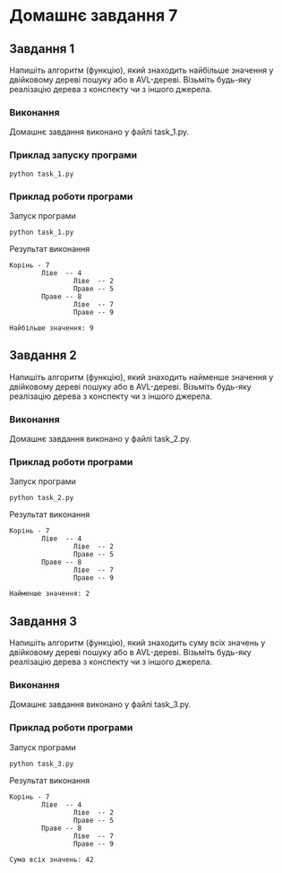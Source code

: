 # Домашнє завдання 7

## Завдання 1

Напишіть алгоритм (функцію), який знаходить найбільше значення у двійковому дереві пошуку або в AVL-дереві. Візьміть будь-яку реалізацію дерева з конспекту чи з іншого джерела.

### Виконання

Домашнє завдання виконано у файлі task_1.py.

### Приклад запуску програми

```
python task_1.py
```

### Приклад роботи програми

Запуск програми

```
python task_1.py
```

Результат виконання

```
Корінь - 7
        Ліве  -- 4
                Ліве  -- 2
                Праве -- 5
        Праве -- 8
                Ліве  -- 7
                Праве -- 9

Найбільше значення: 9
```

## Завдання 2

Напишіть алгоритм (функцію), який знаходить найменше значення у двійковому дереві пошуку або в AVL-дереві. Візьміть будь-яку реалізацію дерева з конспекту чи з іншого джерела.

### Виконання

Домашнє завдання виконано у файлі task_2.py.

### Приклад роботи програми

Запуск програми

```
python task_2.py

```

Результат виконання

```
Корінь - 7
        Ліве  -- 4
                Ліве  -- 2
                Праве -- 5
        Праве -- 8
                Ліве  -- 7
                Праве -- 9

Найменше значення: 2
```

## Завдання 3

Напишіть алгоритм (функцію), який знаходить суму всіх значень у двійковому дереві пошуку або в AVL-дереві. Візьміть будь-яку реалізацію дерева з конспекту чи з іншого джерела.

### Виконання

Домашнє завдання виконано у файлі task_3.py.

### Приклад роботи програми

Запуск програми

```
python task_3.py

```

Результат виконання

```
Корінь - 7
        Ліве  -- 4
                Ліве  -- 2
                Праве -- 5
        Праве -- 8
                Ліве  -- 7
                Праве -- 9

Сума всіх значень: 42
```
